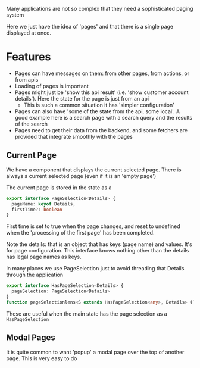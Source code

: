 Many applications are not so complex that they need a sophisticated paging system

Here we just have the idea of 'pages' and that there is a single page displayed at once.

# Features

* Pages can have messages on them: from other pages, from actions, or from apis
* Loading of pages is important
* Pages might just be 'show this api result' (i.e. 'show customer account details'). Here the state for the page is just from an api
   * This is such a common situation it has 'simpler configuration'
* Pages can also have 'some of the state from the api, some local'. A good example here is a search page with a search query and the results of the search
* Pages need to get their data from the backend, and some fetchers are provided that integrate smoothly with the pages

## Current Page
We have a component that displays the current selected page. There is always a current selected page (even if it is an 'empty page')

The current page is stored in the state as a 
```typescript
export interface PageSelection<Details> {
  pageName: keyof Details,
  firstTime?: boolean
}
```
First time is set to true when the page changes, and reset to undefined when the 'processing of the first page' has been completed. 

Note the details: that is an object that has keys (page name) and values. It's for page configuration. This interface knows 
nothing other than the details has legal page names as keys. 

In many places we use PageSelection<any> just to avoid threading that Details through the application

```typescript
export interface HasPageSelection<Details> {
  pageSelection: PageSelection<Details>
}
function pageSelectionlens<S extends HasPageSelection<any>, Details> (): Lens<S, PageSelection<Details>>{}
```
These are useful when the main state has the page selection as a `HasPageSelection`

## Modal Pages
It is quite common to want 'popup' a modal page over the top of another page. This is very easy to do




